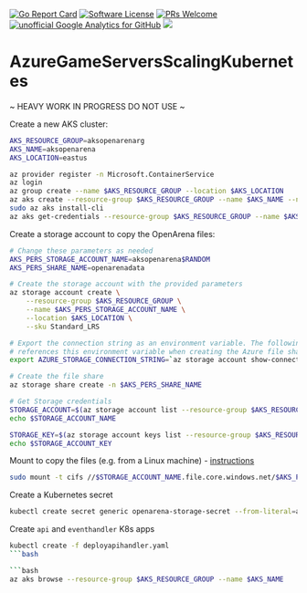 [![Go Report Card](https://goreportcard.com/badge/github.com/dgkanatsios/AzureGameServersScalingKubernetes)](https://goreportcard.com/report/github.com/dgkanatsios/AzureGameServersScalingKubernetes)
[![Software License](https://img.shields.io/badge/license-MIT-brightgreen.svg?style=flat-square)](LICENSE)
[![PRs Welcome](https://img.shields.io/badge/PRs-welcome-brightgreen.svg?style=flat-square)](http://makeapullrequest.com)
[![unofficial Google Analytics for GitHub](https://gaforgithub.azurewebsites.net/api?repo=AzureGameServersScalingKubernetes)](https://github.com/dgkanatsios/gaforgithub)
![](https://img.shields.io/badge/status-alpha-red.svg)

# AzureGameServersScalingKubernetes

~ HEAVY WORK IN PROGRESS DO NOT USE ~

Create a new AKS cluster:

```bash
AKS_RESOURCE_GROUP=aksopenarenarg
AKS_NAME=aksopenarena
AKS_LOCATION=eastus 

az provider register -n Microsoft.ContainerService
az login
az group create --name $AKS_RESOURCE_GROUP --location $AKS_LOCATION
az aks create --resource-group $AKS_RESOURCE_GROUP --name $AKS_NAME --node-count 1 --ssh-key-value ~/.ssh/id_rsa.pub --node-vm-size Standard_A1_v2 --kubernetes-version 1.9.6 #this will take some time...
sudo az aks install-cli
az aks get-credentials --resource-group $AKS_RESOURCE_GROUP --name $AKS_NAME
```

Create a storage account to copy the OpenArena files:

```bash
# Change these parameters as needed
AKS_PERS_STORAGE_ACCOUNT_NAME=aksopenarena$RANDOM
AKS_PERS_SHARE_NAME=openarenadata

# Create the storage account with the provided parameters
az storage account create \
    --resource-group $AKS_RESOURCE_GROUP \
    --name $AKS_PERS_STORAGE_ACCOUNT_NAME \
    --location $AKS_LOCATION \
    --sku Standard_LRS

# Export the connection string as an environment variable. The following 'az storage share create' command
# references this environment variable when creating the Azure file share.
export AZURE_STORAGE_CONNECTION_STRING=`az storage account show-connection-string --resource-group $AKS_RESOURCE_GROUP --name $AKS_PERS_STORAGE_ACCOUNT_NAME --output tsv`

# Create the file share
az storage share create -n $AKS_PERS_SHARE_NAME

# Get Storage credentials
STORAGE_ACCOUNT=$(az storage account list --resource-group $AKS_RESOURCE_GROUP --query "[?contains(name,'$AKS_PERS_STORAGE_ACCOUNT_NAME')].[name]" --output tsv)
echo $STORAGE_ACCOUNT_NAME

STORAGE_KEY=$(az storage account keys list --resource-group $AKS_RESOURCE_GROUP --account-name $STORAGE_ACCOUNT_NAME --query "[0].value" --output tsv)
echo $STORAGE_ACCOUNT_KEY
```

Mount to copy the files (e.g. from a Linux machine) - [instructions](https://docs.microsoft.com/en-us/azure/storage/files/storage-how-to-use-files-linux)
```bash
sudo mount -t cifs //$STORAGE_ACCOUNT_NAME.file.core.windows.net/$AKS_PERS_SHARE_NAME /path -o vers=3.0,username=$STORAGE_ACCOUNT_NAME,password=$STORAGE_ACCOUNT_KEY,dir_mode=0777,file_mode=0777
```

Create a Kubernetes secret
```bash
kubectl create secret generic openarena-storage-secret --from-literal=azurestorageaccountname=$STORAGE_ACCOUNT_NAME --from-literal=azurestorageaccountkey=$STORAGE_ACCOUNT_KEY
```

Create `api` and `eventhandler` K8s apps
```bash
kubectl create -f deployapihandler.yaml
```bash

```bash
az aks browse --resource-group $AKS_RESOURCE_GROUP --name $AKS_NAME
```